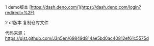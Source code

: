 1 demo版本
[https://dash.deno.com/](https://dash.deno.com/login?redirect=%2F)

2 cf版本
复制仓库文件

代码来源；https://gist.github.com/J3n5en/69849d814ae5bd0ac40812ef61c5575d
